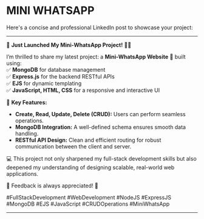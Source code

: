 # MINI WHATSAPP
Here's a concise and professional LinkedIn post to showcase your project:

---

🚀 **Just Launched My Mini-WhatsApp Project!** 📱✨  

I’m thrilled to share my latest project: a **Mini-WhatsApp Website** 🌟 built using:  
✅ **MongoDB** for database management  
✅ **Express.js** for the backend RESTful APIs  
✅ **EJS** for dynamic templating  
✅ **JavaScript, HTML, CSS** for a responsive and interactive UI  

🔧 **Key Features:**  
- **Create, Read, Update, Delete (CRUD):** Users can perform seamless operations.  
- **MongoDB Integration:** A well-defined schema ensures smooth data handling.  
- **RESTful API Design:** Clean and efficient routing for robust communication between the client and server.  

💻 This project not only sharpened my full-stack development skills but also deepened my understanding of designing scalable, real-world web applications.  

🌟 Feedback is always appreciated! 🙌  

#FullStackDevelopment #WebDevelopment #NodeJS #ExpressJS #MongoDB #EJS #JavaScript #CRUDOperations #MiniWhatsApp

---

